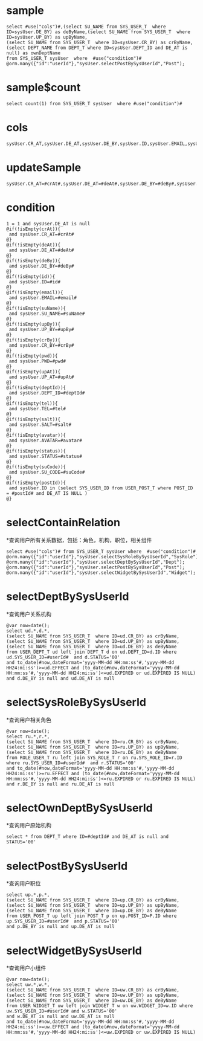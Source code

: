 sample
===

	select #use("cols")#,(select SU_NAME from SYS_USER_T  where ID=sysUser.DE_BY) as deByName,(select SU_NAME from SYS_USER_T  where ID=sysUser.UP_BY) as upByName,
	(select SU_NAME from SYS_USER_T  where ID=sysUser.CR_BY) as crByName,
	(select DEPT_NAME from DEPT_T where ID=sysUser.DEPT_ID and DE_AT is null) as ownDeptName
	from SYS_USER_T sysUser  where  #use("condition")#
    @orm.many({"id":"userId"},"sysUser.selectPostBySysUserId","Post");
sample$count
===
    select count(1) from SYS_USER_T sysUser  where #use("condition")#

cols
===
	sysUser.CR_AT,sysUser.DE_AT,sysUser.DE_BY,sysUser.ID,sysUser.EMAIL,sysUser.SU_NAME,sysUser.UP_BY,sysUser.CR_BY,sysUser.PWD,sysUser.UP_AT,sysUser.DEPT_ID,sysUser.TEL,sysUser.SALT,sysUser.AVATAR,sysUser.STATUS,sysUser.SU_CODE

updateSample
===

	sysUser.CR_AT=#crAt#,sysUser.DE_AT=#deAt#,sysUser.DE_BY=#deBy#,sysUser.ID=#id#,sysUser.EMAIL=#email#,sysUser.SU_NAME=#suName#,sysUser.UP_BY=#upBy#,sysUser.CR_BY=#crBy#,sysUser.PWD=#pwd#,sysUser.UP_AT=#upAt#,sysUser.DEPT_ID=#deptId#,sysUser.TEL=#tel#,sysUser.SALT=#salt#,sysUser.AVATAR=#avatar#,sysUser.STATUS=#status#,sysUser.SU_CODE=#suCode#

condition
===

	1 = 1 and sysUser.DE_AT is null 
	@if(!isEmpty(crAt)){
	 and sysUser.CR_AT=#crAt#
	@}
	@if(!isEmpty(deAt)){
	 and sysUser.DE_AT=#deAt#
	@}
	@if(!isEmpty(deBy)){
	 and sysUser.DE_BY=#deBy#
	@}
	@if(!isEmpty(id)){
	 and sysUser.ID=#id#
	@}
	@if(!isEmpty(email)){
	 and sysUser.EMAIL=#email#
	@}
	@if(!isEmpty(suName)){
	 and sysUser.SU_NAME=#suName#
	@}
	@if(!isEmpty(upBy)){
	 and sysUser.UP_BY=#upBy#
	@}
	@if(!isEmpty(crBy)){
	 and sysUser.CR_BY=#crBy#
	@}
	@if(!isEmpty(pwd)){
	 and sysUser.PWD=#pwd#
	@}
	@if(!isEmpty(upAt)){
	 and sysUser.UP_AT=#upAt#
	@}
	@if(!isEmpty(deptId)){
	 and sysUser.DEPT_ID=#deptId#
	@}
	@if(!isEmpty(tel)){
	 and sysUser.TEL=#tel#
	@}
	@if(!isEmpty(salt)){
	 and sysUser.SALT=#salt#
	@}
	@if(!isEmpty(avatar)){
	 and sysUser.AVATAR=#avatar#
	@}
	@if(!isEmpty(status)){
	 and sysUser.STATUS=#status#
	@}
	@if(!isEmpty(suCode)){
	 and sysUser.SU_CODE=#suCode#
	@}
	@if(!isEmpty(postId)){
     and sysUser.ID in (select SYS_USER_ID from USER_POST_T where POST_ID = #postId# and DE_AT IS NULL )
    @}

selectContainRelation
===
*查询用户所有关系数据，包括：角色，机构，职位，相关组件

    select #use("cols")# from SYS_USER_T sysUser where  #use("condition")#
    @orm.many({"id":"userId"},"sysUser.selectSysRoleBySysUserId","SysRole");
    @orm.many({"id":"userId"},"sysUser.selectDeptBySysUserId","Dept");
    @orm.many({"id":"userId"},"sysUser.selectPostBySysUserId","Post");
    @orm.many({"id":"userId"},"sysUser.selectWidgetBySysUserId","Widget");
    
selectDeptBySysUserId    
===
*查询用户关系机构

    @var now=date();
    select ud.*,d.*,
    (select SU_NAME from SYS_USER_T  where ID=ud.CR_BY) as crByName,
    (select SU_NAME from SYS_USER_T  where ID=ud.UP_BY) as upByName,
    (select SU_NAME from SYS_USER_T  where ID=ud.DE_BY) as deByName
    from USER_DEPT_T ud left join DEPT_T d on ud.DEPT_ID=d.ID where ud.SYS_USER_ID=#userId#  and d.STATUS='00'
    and to_date(#now,dateFormat='yyyy-MM-dd HH:mm:ss'#,'yyyy-MM-dd HH24:mi:ss')>=ud.EFFECT and (to_date(#now,dateFormat='yyyy-MM-dd HH:mm:ss'#,'yyyy-MM-dd HH24:mi:ss')<=ud.EXPIRED or ud.EXPIRED IS NULL) and d.DE_BY is null and ud.DE_AT is null
selectSysRoleBySysUserId    
===
*查询用户相关角色

    @var now=date();
    select ru.*,r.*,
    (select SU_NAME from SYS_USER_T  where ID=ru.CR_BY) as crByName,
    (select SU_NAME from SYS_USER_T  where ID=ru.UP_BY) as upByName,
    (select SU_NAME from SYS_USER_T  where ID=ru.DE_BY) as deByName
    from ROLE_USER_T ru left join SYS_ROLE_T r on ru.SYS_ROLE_ID=r.ID where ru.SYS_USER_ID=#userId#  and r.STATUS='00'
    and to_date(#now,dateFormat='yyyy-MM-dd HH:mm:ss'#,'yyyy-MM-dd HH24:mi:ss')>=ru.EFFECT and (to_date(#now,dateFormat='yyyy-MM-dd HH:mm:ss'#,'yyyy-MM-dd HH24:mi:ss')<=ru.EXPIRED or ru.EXPIRED IS NULL) and r.DE_BY is null and ru.DE_AT is null 
selectOwnDeptBySysUserId
===
*查询用户原始机构

    select * from DEPT_T where ID=#deptId# and DE_AT is null and STATUS='00'
    
selectPostBySysUserId
===
*查询用户职位

    select up.*,p.*,
    (select SU_NAME from SYS_USER_T  where ID=up.CR_BY) as crByName,
    (select SU_NAME from SYS_USER_T  where ID=up.UP_BY) as upByName,
    (select SU_NAME from SYS_USER_T  where ID=up.DE_BY) as deByName
    from USER_POST_T up left join POST_T p on up.POST_ID=P.ID where up.SYS_USER_ID=#userId#  and p.STATUS='00'
    and p.DE_BY is null and up.DE_AT is null 
selectWidgetBySysUserId
===
*查询用户小组件
    
    @var now=date();
    select uw.*,w.*,
    (select SU_NAME from SYS_USER_T  where ID=uw.CR_BY) as crByName,
    (select SU_NAME from SYS_USER_T  where ID=uw.UP_BY) as upByName,
    (select SU_NAME from SYS_USER_T  where ID=uw.DE_BY) as deByName
    from USER_WIDGET_T uw left join WIDGET_T w on uw.WIDGET_ID=w.ID where uw.SYS_USER_ID=#userId# and w.STATUS='00'
    and w.DE_AT is null and uw.DE_AT is null 
    and to_date(#now,dateFormat='yyyy-MM-dd HH:mm:ss'#,'yyyy-MM-dd HH24:mi:ss')>=uw.EFFECT and (to_date(#now,dateFormat='yyyy-MM-dd HH:mm:ss'#,'yyyy-MM-dd HH24:mi:ss')<=uw.EXPIRED or uw.EXPIRED IS NULL)

